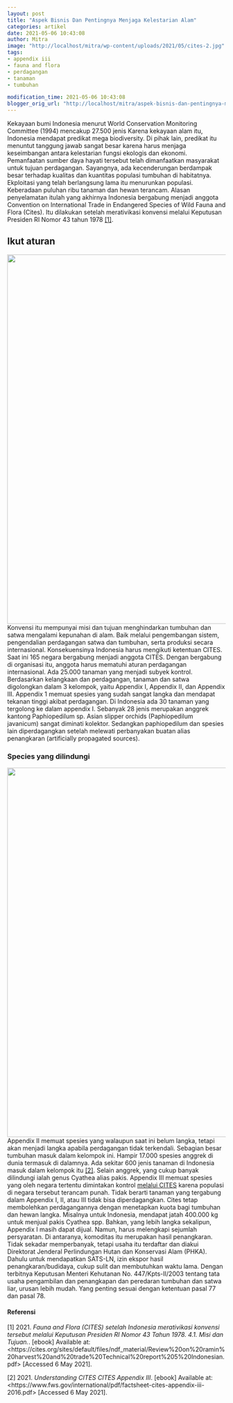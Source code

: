 ```yaml
---
layout: post
title: "Aspek Bisnis Dan Pentingnya Menjaga Kelestarian Alam"
categories: artikel
date: 2021-05-06 10:43:08
author: Mitra
image: "http://localhost/mitra/wp-content/uploads/2021/05/cites-2.jpg"
tags:
- appendix iii
- fauna and flora
- perdagangan
- tanaman
- tumbuhan

modification_time: 2021-05-06 10:43:08
blogger_orig_url: "http://localhost/mitra/aspek-bisnis-dan-pentingnya-menjaga.html"
---
```


Kekayaan bumi Indonesia menurut World Conservation Monitoring Committee (1994) mencakup 27.500 jenis Karena kekayaan alam itu, Indonesia mendapat predikat mega biodiversity. Di pihak lain, predikat itu menuntut tanggung jawab sangat besar karena harus menjaga keseimbangan antara kelestarian fungsi ekologis dan ekonomi.
Pemanfaatan sumber daya hayati tersebut telah dimanfaatkan masyarakat untuk tujuan perdagangan. Sayangnya, ada kecenderungan berdampak besar terhadap kualitas dan kuantitas populasi tumbuhan di habitatnya. Ekploitasi yang telah berlangsung lama itu menurunkan populasi. Keberadaan puluhan ribu tanaman dan hewan terancam.
Alasan penyelamatan itulah yang akhirnya Indonesia bergabung menjadi anggota Convention on International Trade in Endangered Species of Wild Fauna and Flora (Cites). Itu dilakukan setelah merativikasi konvensi melalui Keputusan Presiden RI Nomor 43 tahun 1978 <a href="#footnote-1">[1]</a>.
<h2 id="aturan">Ikut aturan</h2>
<a href="http://127.0.0.1/mitra/wp-content/uploads/2021/05/cites-3.jpg"><img class="aligncenter size-full wp-image-10386" src="http://127.0.0.1/mitra/wp-content/uploads/2021/05/cites-3.jpg" alt="" width="1511" height="850" /></a>Konvensi itu mempunyai misi dan tujuan menghindarkan tumbuhan dan satwa mengalami kepunahan di alam. Baik melalui pengembangan sistem, pengendalian perdagangan satwa dan tumbuhan, serta produksi secara internasional.
Konsekuensinya Indonesia harus mengikuti ketentuan CITES. Saat ini 165 negara bergabung menjadi anggota CITES. Dengan bergabung di organisasi itu, anggota harus mematuhi aturan perdagangan internasional. Ada 25.000 tanaman yang menjadi subyek kontrol.
Berdasarkan kelangkaan dan perdagangan, tanaman dan satwa digolongkan dalam 3 kelompok, yaitu Appendix I, Appendix II, dan Appendix III. Appendix 1 memuat spesies yang sudah sangat langka dan mendapat tekanan tinggi akibat perdagangan.
Di Indonesia ada 30 tanaman yang tergolong ke dalam appendix I. Sebanyak 28 jenis merupakan anggrek kantong Paphiopedilum sp. Asian slipper orchids (Paphiopedilum javanicum) sangat diminati kolektor. Sedangkan paphiopedilum dan spesies lain diperdagangkan setelah melewati perbanyakan buatan alias penangkaran (artificially propagated sources).
<h3 id="Species">Species yang dilindungi</h3>
<a href="http://127.0.0.1/mitra/wp-content/uploads/2021/05/cites-1.jpg"><img class="aligncenter size-full wp-image-10384" src="http://127.0.0.1/mitra/wp-content/uploads/2021/05/cites-1.jpg" alt="" width="1511" height="850" /></a>Appendix II memuat spesies yang walaupun saat ini belum langka, tetapi akan menjadi langka apabila perdagangan tidak terkendali. Sebagian besar tumbuhan masuk dalam kelompok ini. Hampir 17.000 spesies anggrek di dunia termasuk di dalamnya. Ada sekitar 600 jenis tanaman di Indonesia masuk dalam kelompok itu <a href="#footnote-2">[2]</a>. Selain anggrek, yang cukup banyak dilindungi ialah genus Cyathea alias pakis.
Appendix III memuat spesies yang oleh negara tertentu dimintakan kontrol <a href="https://cites.org/eng/app/appendices.php">melalui CITES</a> karena populasi di negara tersebut terancam punah.
Tidak berarti tanaman yang tergabung dalam Appendix I, II, atau III tidak bisa diperdagangkan. Cites tetap membolehkan perdagangannya dengan menetapkan kuota bagi tumbuhan dan hewan langka. Misalnya untuk Indonesia, mendapat jatah 400.000 kg untuk menjual pakis Cyathea spp.
Bahkan, yang lebih langka sekalipun, Appendix I masih dapat dijual. Namun, harus melengkapi sejumlah persyaratan. Di antaranya, komoditas itu merupakan hasil penangkaran. Tidak sekadar memperbanyak, tetapi usaha itu terdaftar dan diakui Direktorat Jenderal Perlindungan Hutan dan Konservasi Alam (PHKA).
Dahulu untuk mendapatkan SATS-LN, izin ekspor hasil penangkaran/budidaya, cukup sulit dan membutuhkan waktu lama. Dengan terbitnya Keputusan Menteri Kehutanan No. 447/Kpts-II/2003 tentang tata usaha pengambilan dan penangkapan dan peredaran tumbuhan dan satwa liar, urusan lebih mudah. Yang penting sesuai dengan ketentuan pasal 77 dan pasal 78.
<section id="footnotes">
<h4 id="Referensi">Referensi</h4>
<p id="footnote-1">[1] 2021. <i>Fauna and Flora (CITES) setelah Indonesia merativikasi konvensi tersebut melalui Keputusan Presiden RI Nomor 43 Tahun 1978. 4.1. Misi dan Tujuan.</i>. [ebook] Available at: &lt;https://cites.org/sites/default/files/ndf_material/Review%20on%20ramin%20harvest%20and%20trade%20Technical%20report%205%20Indonesian.pdf&gt; [Accessed 6 May 2021].</p>
<p id="footnote-2">[2] 2021. <i>Understanding CITES CITES Appendix III</i>. [ebook] Available at: &lt;https://www.fws.gov/international/pdf/factsheet-cites-appendix-iii-2016.pdf&gt; [Accessed 6 May 2021].</p>
</section>
